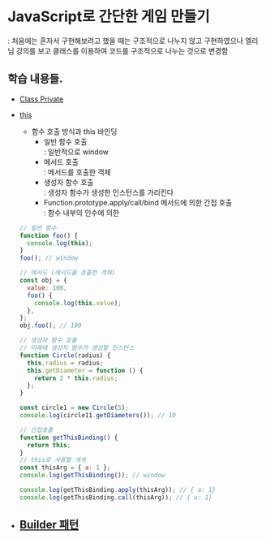 # JavaScript로 간단한 게임 만들기

: 처음에는 혼자서 구현해보려고 했을 때는 구조적으로 나누지 않고 구현하였으나
엘리님 강의를 보고 클래스를 이용하여 코드를 구조적으로 나누는 것으로 변경함

## 학습 내용들.

- [Class Private](https://developer.mozilla.org/ko/docs/Web/JavaScript/Reference/Classes)

- [this](https://developer.mozilla.org/en-US/docs/Web/JavaScript/Reference/Operators/this)

  - 함수 호출 방식과 this 바인딩
    - 일반 함수 호출  
      : 일반적으로 window
    - 메서드 호출  
      : 메서드를 호출한 객체
    - 생성자 함수 호출  
      : 생성자 함수가 생성한 인스턴스를 가리킨다
    - Function.prototype.apply/call/bind 메서드에 의한 간접 호출  
      : 함수 내부의 인수에 의한

  ```jsx
  // 일반 함수
  function foo() {
    console.log(this);
  }
  foo(); // window

  // 메서드 (메서드를 호출한 객체)
  const obj = {
    value: 100,
    foo() {
      console.log(this.value);
    },
  };
  obj.foo(); // 100

  // 생성자 함수 호출
  // 미래에 생성자 함수가 생성할 인스턴스
  function Circle(radius) {
    this.radius = radius;
    this.getDiameter = function () {
      return 2 * this.radius;
    };
  }

  const circle1 = new Circle(5);
  console.log(circle11.getDiameters()); // 10

  // 간접호출
  function getThisBinding() {
    return this;
  }
  // this로 사용할 개게
  const thisArg = { a: 1 };
  console.log(getThisBinding()); // window

  console.log(getThisBinding.apply(thisArg)); // { a: 1}
  console.log(getThisBinding.call(thisArg)); // { a: 1}
  ```

- ## [Builder 패턴](https://ko.wikipedia.org/wiki/%EB%B9%8C%EB%8D%94_%ED%8C%A8%ED%84%B4)
